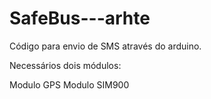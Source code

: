 # SafeBus---arhte


Código para envio de SMS através do arduino.

Necessários dois módulos:

Modulo GPS
Modulo SIM900
